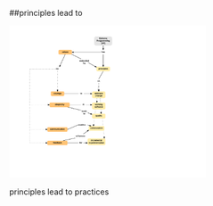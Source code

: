 <!-- .slide: data-background="resources/footer.svg" data-background-size="contain" data-background-position="bottom"  -->

##principles lead to 

<img class="plain" width="70%" height="70%" src="resources/xp-principles.png" />

<aside class="notes">
  <p>
    principles lead to practices
  </p>
</aside>

